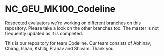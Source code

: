 # NC_GEU_MK100_Codeline

Respected evaluators we're working on different branches on this repository. Please take a look on the other branches too. The master is not frequently updated as it is completed.

This is our repository for team Codeline. Our team consists of Abhinav, Chirag, Ishan, Kshitij, Pranav and Shivam.
Thank you
